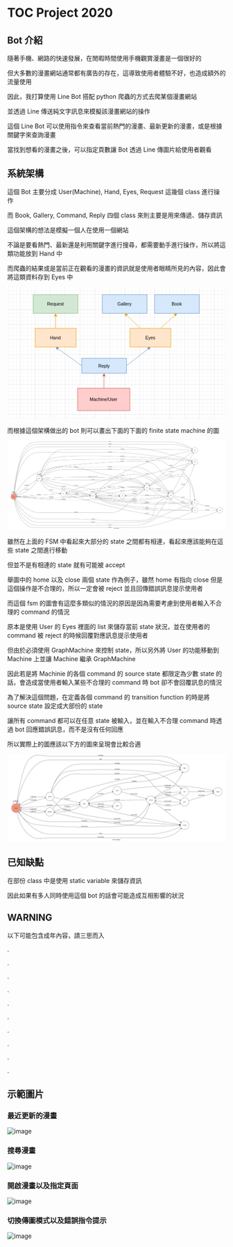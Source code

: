 # TOC Project 2020

## Bot 介紹

隨著手機、網路的快速發展，在閒暇時間使用手機觀賞漫畫是一個很好的

但大多數的漫畫網站通常都有廣告的存在，這導致使用者體驗不好，也造成額外的流量使用

因此，我打算使用 Line Bot 搭配 python 爬蟲的方式去爬某個漫畫網站

並透過 Line 傳送純文字訊息來模擬該漫畫網站的操作


這個 Line Bot 可以使用指令來查看當前熱門的漫畫、最新更新的漫畫，或是根據關鍵字來查詢漫畫

當找到想看的漫畫之後，可以指定頁數讓 Bot 透過 Line 傳圖片給使用者觀看


## 系統架構

這個 Bot 主要分成 User(Machine), Hand, Eyes, Request 這幾個 class 進行操作

而 Book, Gallery, Command, Reply 四個 class 來則主要是用來傳遞、儲存資訊


這個架構的想法是模擬一個人在使用一個網站

不論是要看熱門、最新還是利用關鍵字進行搜尋，都需要動手進行操作，所以將這類功能放到 Hand 中

而爬蟲的結果或是當前正在觀看的漫畫的資訊就是使用者眼睛所見的內容，因此會將這類資料存到 Eyes 中


![bot structure](./structure.png)

而根據這個架構做出的 bot 則可以畫出下面的下面的 finite state machine 的圖

![fsm](./fsm.png)

雖然在上面的 FSM 中看起來大部分的 state 之間都有相連，看起來應該能夠在這些 state 之間進行移動

但並不是有相連的 state 就有可能被 accept

舉圖中的 home 以及 close 兩個 state 作為例子，雖然 home 有指向 close 但是這個操作是不合理的，所以一定會被 reject 並且回傳錯誤訊息提示使用者


而這個 fsm 的圖會有這麼多類似的情況的原因是因為需要考慮到使用者輸入不合理的 command 的情況

原本是使用 User 的 Eyes 裡面的 list 來儲存當前 state 狀況，並在使用者的 command 被 reject 的時候回覆對應訊息提示使用者

但由於必須使用 GraphMachine 來控制 state，所以另外將 User 的功能移動到 Machine 上並讓 Machine 繼承 GraphMachine

因此若是將 Machinie 的各個 command 的 source state 都限定為少數 state 的話，會造成當使用者輸入某些不合理的 command 時 bot 卻不會回覆訊息的情況

為了解決這個問題，在定義各個 command 的 transition function 的時是將 source state 設定成大部份的 state

讓所有 command 都可以在任意 state 被輸入，並在輸入不合理 command 時透過 bot 回應錯誤訊息，而不是沒有任何回應

所以實際上的圖應該以下方的圖來呈現會比較合適

![image](./fsm-real.png)

## 已知缺點

在部份 class 中是使用 static variable 來儲存資訊

因此如果有多人同時使用這個 bot 的話會可能造成互相影響的狀況

## WARNING 

以下可能包含成年內容，請三思而入

.

.

.

.

.

.

.

.

.

.


## 示範圖片

### 最近更新的漫畫
![image](./image/sample1.png)

### 搜尋漫畫
![image](./image/sample4.png)

### 開啟漫畫以及指定頁面
![image](./image/sample2.png)

### 切換傳圖模式以及錯誤指令提示
![image](./image/sample3.png)



